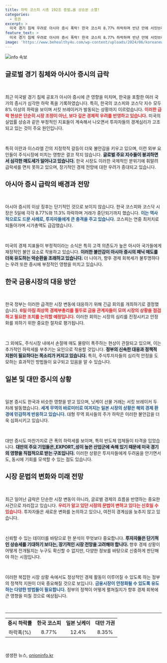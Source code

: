 ```yaml
---
title: 하락 코스피 시총 192조 증발…올 상승분 소멸!
categories:
  - 증권
excerpt: >
  미국 경기 침체 우려로 아시아 증시 폭락! 한국 코스피 8.77% 하락하며 반년 만에 서킷브레이커 발동, 일본과 대만도 동반 급락. 글로벌 시장에 미치는 영향은? 긴급 대응 회의가 열리는 가운데 투자자들은 과연 어떻게 반응할까?
feature_text: >
  미국 경기 침체 우려로 아시아 증시 폭락! 한국 코스피 8.77% 하락하며 반년 만에 서킷브레이커 발동, 일본과 대만도 동반 급락. 글로벌 시장에 미치는 영향은? 긴급 대응 회의가 열리는 가운데 투자자들은 과연 어떻게 반응할까?
image: 'https://www.behealthy4u.com/wp-content/uploads/2024/06/koreanews.jpg'
---
```


<p><img src="https://www.behealthy4u.com/wp-content/uploads/2024/06/koreanews.jpg" alt="info 속보" /></p>

<h2 data-ke-size="size26">글로벌 경기 침체와 아시아 증시의 급락</h2>

<p data-ke-size="size16">&nbsp;</p>

<p data-ke-size="size16">최근 미국발 경기 침체 공포가 아시아 증시에 큰 영향을 미치며, 한국을 포함한 여러 국가의 증시가 심각한 하락 폭을 기록하였습니다. 특히, 한국의 코스피와 코스닥 지수 모두 8% 이상의 하락을 보이며 서킷 브레이커가 발동되는 상황까지 이르렀습니다. <b><span style="color: #ee2323;">이러한 급락 현상은 단순히 시장 조정이 아닌, 보다 깊은 경제적 우려를 반영하고 있습니다.</span></b> 미국의 실업률 상승과 같은 부정적인 지표들이 계속해서 나오면서 투자자들의 경계심리가 고조되고 있는 것이 주요 원인입니다.</p>

<p data-ke-size="size16">&nbsp;</p>

<p data-ke-size="size16">특히 이란과 이스라엘 간의 지정학적 갈등이 더욱 불안감을 키우고 있으며, 이런 외부 요인들이 주식시장에 미치는 영향은 결코 작지 않습니다. <b><span style="background-color: #21538527;">글로벌 주요 지수들이 붕괴하면서 심각한 매도세가 일어나고 있습니다.</span></b> 한국 시장도 이러한 국제적인 분위기에 휘말려 급락세를 면치 못하고 있으며, 장기적인 경제 전망에 대한 우려가 증대되고 있습니다.</p>

<h2 data-ke-size="size26">아시아 증시 급락의 배경과 전망</h2>

<p data-ke-size="size16">&nbsp;</p>

<p data-ke-size="size16">아시아 증시의 이상 징후는 단기적인 것으로 보이지 않습니다. 한국 코스피와 코스닥 시장은 5일에 각각 8.77%와 11.3% 하락하며 거래가 중단되기까지 했습니다. <b><span style="color: #1a5490;">이는 역사적으로도 드문 사례로, 투자자들에게 큰 충격을 주고 있습니다.</span></b> 코스피는 연중 최저치로 되돌아가며 시가총액도 급감했습니다.</p>

<p data-ke-size="size16">&nbsp;</p>

<p data-ke-size="size16">미국의 경제 지표들이 부정적이라는 소식은 특히 고객 의존도가 높은 아시아 국가들에게 재정적인 불안 요소로 작용하고 있습니다. <b><span style="background-color: #21538527;">이러한 불안감이 아시아 증시의 패닉 매도를 더욱 유도하는 악순환을 초래하고 있습니다.</span></b> 더 나아가, 향후 경제 회복세가 불투명하다는 우려 또한 증시에 부정적인 영향을 미치고 있습니다.</p>

<h2 data-ke-size="size26">한국 금융시장의 대응 방안</h2>

<p data-ke-size="size16">&nbsp;</p>

<p data-ke-size="size16">한국 정부는 이러한 급격한 시장 변동에 대응하기 위해 긴급 회의를 개최하기로 결정했습니다. <b><span style="color: #ee2323;">6일 아침 최상목 경제부총리를 필두로 금융 관계자들이 모여 시장의 상황을 점검하고 필요한 조치를 논의할 예정입니다.</span></b> 이러한 회의는 시장의 심리를 진정시키고 안정화를 꾀하기 위한 중요한 절차로 평가됩니다.</p>

<p data-ke-size="size16">&nbsp;</p>

<p data-ke-size="size16">그 외에도, 주식시장 내에서 손절매 매도 물량이 폭주하는 현상이 관찰되고 있으며, 이는 추가적인 하락세를 부추기는 요인으로 작용할 것입니다. <b><span style="background-color: #21538527;">정부의 신속한 대응과 정책적 지원이 필요하다는 목소리가 커지고 있습니다.</span></b> 특히, 주식투자자들의 심리적 안정을 도모하는 효과적인 방법들이 요구되고 있음을 알 수 있습니다.</p>

<h2 data-ke-size="size26">일본 및 대만 증시의 상황</h2>

<p data-ke-size="size16">&nbsp;</p>

<p data-ke-size="size16">일본 증시도 한국과 비슷한 영향을 받고 있으며, 닛케이 선물 거래는 서킷 브레이커 두 차례 발동했습니다. <b><span style="color: #1a5490;">세계 무역의 바로미터로 여겨지는 일본 시장의 상황은 해외 경제 환경에 민감하게 반응하고 있습니다.</span></b> 대형 무역 회사들의 주가 하락은 이러한 불안감을 더욱 심화시키고 있습니다.</p>

<p data-ke-size="size16">&nbsp;</p>

<p data-ke-size="size16">대만 증시도 마찬가지로 큰 폭의 하락세를 보이며, 특히 반도체 업체들이 타격을 입었습니다. <b><span style="background-color: #21538527;">대만의 주요 기업들은_EXPORT_성이 높은 산업군에 속해 있기 때문에 미국 경기의 영향을 직접적으로 받는 구조입니다.</span></b> 이러한 상황은 투자자들에게 두려움을 안기면서도, 동시에 기회를 모색할 수 있는 점도 있습니다.</p>

<h2 data-ke-size="size26">시장 문법의 변화와 미래 전망</h2>

<p data-ke-size="size16">&nbsp;</p>

<p data-ke-size="size16">최근 일어난 급락은 단순한 시장 변동이 아니라, 글로벌 경제의 흐름을 반영하는 중요한 사건으로 자리잡고 있습니다. <b><span style="color: #ee2323;">우리가 알고 있던 시장의 문법이 변하고 있다는 신호일 수 있습니다.</span></b> 투자자들은 새로운 변화를 논의하고 있으나, 여전히 경계심을 늦추지 않고 있습니다.</p>

<p data-ke-size="size16">&nbsp;</p>

<p data-ke-size="size16">신뢰할 수 있는 데이터를 바탕으로 한 분석이 무엇보다 중요합니다. <b><span style="background-color: #21538527;">투자자들은 단기적인 상승세를 기대하기 보다는, 장기적인 시장 전망을 고려해야 합니다.</span></b> 향후 경제 상황이 어떻게 전개될지는 누구도 확신할 수 없지만, 다양한 정보를 바탕으로 신중하게 판단해야 하는 시점입니다.</p>

<p data-ke-size="size16">&nbsp;</p>

<p data-ke-size="size16">이러한 복잡한 시장 상황 속에서도 정상적인 경제 활동이 이루어질 수 있도록 하는 정부의 정책적 지원이 더욱 중요해질 것으로 보입니다. <b><span style="color: #1a5490;">금융시장이 안정화될 수 있도록 유도하는 다양한 방법들이 필요합니다.</span></b> 정부의 정책이 어떻게 펼쳐질지가 향후 경제 회복에 큰 영향을 미칠 것으로 예상됩니다.</p>

<p data-ke-size="size16">&nbsp;</p>

<hr>

<table style="width: 100%;">
<tr>
<td style="text-align: center; height: 17px;"><b>증시 하락률</b></td>
<td style="text-align: center; height: 17px;"><b>한국 코스피</b></td>
<td style="text-align: center; height: 17px;"><b>일본 닛케이</b></td>
<td style="text-align: center; height: 17px;"><b>대만 가권</b></td>
</tr>
<tr>
<td style="text-align: center; height: 17px;">하락폭(%)</td>
<td style="text-align: center; height: 17px;">8.77%</td>
<td style="text-align: center; height: 17px;">12.4%</td>
<td style="text-align: center; height: 17px;">8.35%</td>
</tr>
</table>

<p data-ke-size="size16">&nbsp;</p>
생생한 뉴스, <a href="https://onioninfo.kr" rel="dofollow">onioninfo.kr</a>


